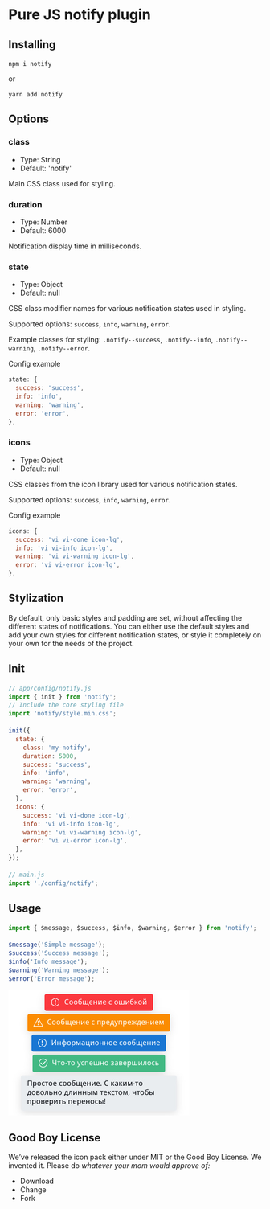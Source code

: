 # Pure JS notify plugin

## Installing

```shell
npm i notify
```

or

```shell
yarn add notify
```

## Options

### class

* Type: String
* Default: 'notify'

Main CSS class used for styling.

### duration

* Type: Number
* Default: 6000

Notification display time in milliseconds.

### state

* Type: Object
* Default: null

CSS class modifier names for various notification states used in styling.

Supported options: `success`, `info`, `warning`, `error`.

Example classes for styling: `.notify--success`, `.notify--info`, `.notify--warning`, `.notify--error`.

Config example

```javascript
state: {
  success: 'success',
  info: 'info',
  warning: 'warning',
  error: 'error',
},
```

### icons

* Type: Object
* Default: null

CSS classes from the icon library used for various notification states.

Supported options: `success`, `info`, `warning`, `error`.

Config example

```javascript
icons: {
  success: 'vi vi-done icon-lg',
  info: 'vi vi-info icon-lg',
  warning: 'vi vi-warning icon-lg',
  error: 'vi vi-error icon-lg',
},
```

## Stylization

By default, only basic styles and padding are set, without affecting the different states of notifications. You can either use the default styles and add your own styles for different notification states, or style it completely on your own for the needs of the project.

## Init

```javascript
// app/config/notify.js
import { init } from 'notify';
// Include the core styling file
import 'notify/style.min.css';

init({
  state: {
    class: 'my-notify',
    duration: 5000,
    success: 'success',
    info: 'info',
    warning: 'warning',
    error: 'error',
  },
  icons: {
    success: 'vi vi-done icon-lg',
    info: 'vi vi-info icon-lg',
    warning: 'vi vi-warning icon-lg',
    error: 'vi vi-error icon-lg',
  },
});

// main.js
import './config/notify';
```

## Usage

```javascript
import { $message, $success, $info, $warning, $error } from 'notify';

$message('Simple message');
$success('Success message');
$info('Info message');
$warning('Warning message');
$error('Error message');
```

![](https://github.com/aleksi-magner/notify/blob/master/example.jpg)

## Good Boy License

We’ve released the icon pack either under MIT or the Good Boy License. We invented it. Please do _whatever your mom would approve of:_

* Download
* Change
* Fork
